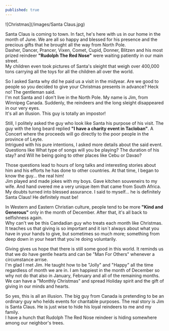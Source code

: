 ```yaml
---
published: true
---
```

![Christmas](/images/Santa Claus.jpg)


Santa Claus is coming to town. In fact, he's here with us in our home in the month of June. We are all so happy and blessed for his presence and the precious gifts that he brought all the way from North Pole.   
Dasher, Dancer, Prancer, Vixen, Comet, Cupid, Donner, Blitzen and his most prized reindeer **"Rudolph The Red Nose"** were waiting patiently in our main street.   
My children even took pictures of Santa's sleight that weigh over 400,000 tons carrying all the toys for all the children all over the world.

So I asked Santa why did he paid us a visit in the midyear. Are we good to people so you decided to give your Christmas presents in advance?
Heck no! The gentleman said.   
I'm not Santa and I don't live in the North Pole. My name is Jim, from Winnipeg Canada. Suddenly, the reindeers and the long sleight disappeared in our very eyes.   
It's all an illusion. This guy is totally an impostor! 

Still, I politely asked the guy who look like Santa his purpose of his visit. The guy with the long beard replied **"I have a charity event in Tacloban"**. A Concert where the proceeds will go directly to the poor people in the province of Leyte.   
Intrigued with his pure intentions, I asked more details about the said event. Questions like What type of songs will you be playing? The duration of his stay? and Will he being going to other places like Cebu or Davao?

Those questions lead to hours of long talks and interesting stories about him and his efforts he has done to other countries. At that time, I began to know the guy... the real him!   
Jim played and made jokes with my boys. Gave kitchen souveneirs to my wife. And hand overed me a very unique item that came from South Africa.   
My doubts turned into blessed assurance. I said to myself... he is definitely Santa Claus! He definitely must be!

In Western and Eastern Christian culture, people tend to be more **"Kind and Generous"** only in the month of December. After that, it's all back to selfishness again.   
Why can't we be this Candadian guy who treats each month like Christmas. It teaches us that giving is so important and it isn´t always about what you have in your hands to give, but sometimes so much more; something from deep down in your heart that you`re doing voluntarily.

Giving gives us hope that there is still some good in this world. It reminds us that we do have gentle hearts and can be "Man For Others" whenever a circumstance arrise.   
I'm glad I met Jim. He taught how to be "Jolly" and "Happy" all the time regardless of month we are in. I am happiest in the month of December so why not do that also in January, February and all of the remaining months.   
We can have a "Monthly Christmas" and spread Holiday spirit and the gift of giving in our minds and hearts. 

So yes, this is all an illusion. The big guy from Canada is pretending to be an ordinary guy who helds events for charitable purposes. The real story is Jim is Santa Claus. He is just wise to hide his loyal reindeers to me and my family.   
I have a hunch that Rudolph The Red Nose reindeer is hiding somewhere among our neighbor's trees. 